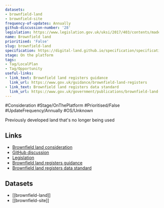 ```yaml
---
datasets:
- brownfield-land
- brownfield-site
frequency-of-updates: Annually
github-discussion-number: '28'
legislation: https://www.legislation.gov.uk/uksi/2017/403/contents/made
name: Brownfield land
prioritised: 'False'
slug: brownfield-land
specification: https://digital-land.github.io/specification/specification/brownfield-land/
stage: On the platform
tags:
- Tag/LocalPlan
- Tag/Opportunity
useful-links:
- link_text: Brownfield land registers guidance
  link_url: https://www.gov.uk/guidance/brownfield-land-registers
- link_text: Brownfield land registers data standard
  link_url: https://www.gov.uk/government/publications/brownfield-land-registers-data-standard
---
```


#Consideration #Stage/OnThePlatform #Prioritised/False #UpdateFrequency/Annually #OS/Unknown

Previously developed land that's no longer being used

## Links

* [Brownfield land consideration](https://design.planning.data.gov.uk/planning-consideration/brownfield-land)
* [GitHub discussion](https://github.com/digital-land/data-standards-backlog/discussions/28)
* [Legislation](https://www.legislation.gov.uk/uksi/2017/403/contents/made)
* [Brownfield land registers guidance](https://www.gov.uk/guidance/brownfield-land-registers)
* [Brownfield land registers data standard](https://www.gov.uk/government/publications/brownfield-land-registers-data-standard)

## Datasets

* [[brownfield-land]]
* [[brownfield-site]]